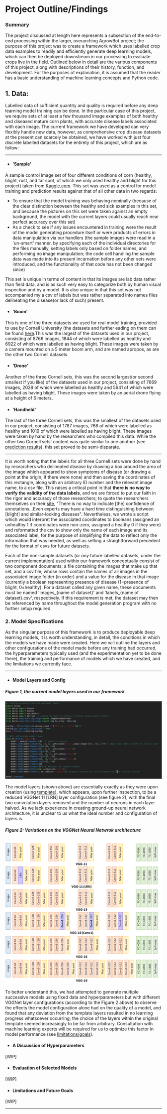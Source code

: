 # <a name="conclusions"></a> Project Outline/Findings

### Summary
The project discussed at length here represents a subsection of the end-to-end processing within the larger, overarching AgrowBot project; the purpose of this project was to create a framework which uses labelled crop data examples to readily and efficiently generate deep learning models, which can then be deployed downstream in our processing to evaluate crops live in the field. Outlined below in detail are the various components of this project, along with descriptions of their history, function, and development. For the purposes of explanation, it is assumed that the reader has a basic understanding of machine learning concepts and Python code.
## 1. Data:
Labelled data of sufficient quantity and quality is required before any deep learning model training can be done. In the particular case of this project, we require sets of at least a few thousand image examples of both healthy and diseased mature corn plants, with accurate disease labels associated with each image. The current framework we have developed can very flexibly handle new data, however, as comprehensive crop disease datasets at the present can scarcely be obtained, we have worked with just four discrete labelled datasets for the entirety of this project, which are as follow:

---
+ #### 'Sample' 
A sample control image set of four different conditions of corn (healthy, blight, rust, and tar spot, of which we only used healthy and blight for this project) taken from [Kaggle.com](https://www.kaggle.com/saroz014/plant-diseases). This set was used as a control for model training and prediction results against that of all other data in two regards:
* To ensure that the model training was behaving nominally (because of the clear distinction between the healthy and sick examples in this set, and because the pictures on this set were taken against an empty background, the model with the current layers could usually reach near perfect accuracy over this set)
* As a check to see if any issues encountered in training were the result of the model generating procedure itself or were products of errors in data manipulation via our handlers (the sample images were read in a 'un-smart' manner, by specifying each of the individual directories for the files manually, setting labels only based on folder names, and performing no image manipulation; the code cell handling the sample data was made into its present incarnation before any other sets were introduced, and the functionality of that code has not been changed since)

This set is unique in terms of content in that its images are lab data rather than field data, and is as such very easy to categorize both by human visual inspection and by a model. It is also unique in that this set was not accompanied my a csv of labels but was rather separated into names files delineating the disease(or lack of such) present.
+ #### 'Boom'
This is one of the three datasets we used for real model training, provided to use by Cornell University (the datasets and further eading on them can be found [here](https://www.ncbi.nlm.nih.gov/pmc/articles/PMC6030791/).This was the largest of the datasets used in our project, consisting of 8766 images, 1844 of which were labelled as healthy and 6922 of which were labelled as having blight. These images were taken by a camera mounted on a 5 meter boom arm, and are named apropos, as are the other two Cornell datasets. 
+ #### 'Drone'  
Another of the three Cornell sets, this was the second largest(or second smallest if you like) of the datasets used in our project, consisting of 7669 images, 2028 of which were labelled as healthy and 5641 of which were labelled as having blight. These images were taken by an aerial drone flying at a height of 6 meters.
+ #### 'Handheld'
The last of the three Cornell sets, this was the smallest of the datasets used in our project, consisting of 1787 images, 768 of which were labelled as healthy and 1019 of which were labelled as having blight. These images were taken by hand by the researchers who compiled this data. While the other two Cornell sets' content was quite similar to one another (see [prediction results](#Thisreferencedoesntexistyet)), this set proved to be semi-disparate.

---
It is worth noting that the labels for all three Cornell sets were done by hand by researchers who delineated disease by drawing a box around the area of the image which appeared to show symptoms of disease (or drawing a point at the origin, if there were none) and then saving the coordinates of this rectangle, along with an arbitrary ID number and the relevant image name, to a csv file. This raises a critical point in that **there is no way to verify the validity of the data labels**, and we are forced to put our faith in the rigor and accuracy of those researchers; to quote the researchers themselves on their [site](https://www.ncbi.nlm.nih.gov/pmc/articles/PMC6030791/), "There is no way to indicate [the] confidence of annotations...Even experts may have a hard time distinguishing between [blight] and similar-looking diseases". Nevertheless, we wrote a script which would interpret the associated coordinates to booleans (assigned an unhealthy 1 if coordinates were non-zero, assigned a healthy 0 if they were) and reformatted the csv to show only the name of each image and its associated label, for the purpose of simplifying the data to reflect only the information that was needed, as well as setting a straightforward precedent for the format of csvs for future datasets.

Each of the non-sample datasets (or *any* future labelled datasets, under the current implementation) used within our framework conceptually consist of two component documents; a file containing the images that make up that set, and a csv file, whose rows contain the names of all images in the associated image folder (in order) and a value for the disease in that image (currently a boolean representing presence of disease (1=presence of blight, 0=healthy). For a dataset called any given name, these documents must be named 'images_{name of dataset}' and 'labels_{name of dataset}.csv', respectively. If this requirement is met, the dataset may then be referenced by name throughout the model generation program with no further setup required.


### 2. Model Specifications
As the singular purpose of this framework is to produce deployable deep learning models, it is worth understanding, in detail, the conditions in which the models we have made were created. Here we will outline the layers and other configurations of the model made before any training had occurred, the hyperparameters typically used (and the experimentation yet to be done there), the training and performance of models which we have created, and the limitations we currently face.

---
+ #### Model Layers and Config
##### Figure 1, the current model layers used in our framework
![](https://github.com/etv-america/keras-corn/blob/master/Project%20Writeups/Report%20Pictures/Model_layers.png)

The model layers (shown above) are essentially exactly as they were upon creation (using [template](must-find-link!)), which appears, upon further inspection, to be a reduced VGGNet 11 [LRN] layer configuration (see figure 2), with the final two convolution layers removed and the number of neurons in each layer halved. As we lack experience in creating ground-up neural network architecture, it is unclear to us what the ideal number and configuration of layers is. 
##### Figure 2: Variations on the VGGNet Neural Netwrok architecture
![](https://github.com/etv-america/keras-corn/blob/master/Project%20Writeups/Report%20Pictures/VGGnet_model_types.png)

To better understand this, we had attempted to generate multiple successive models using fixed data and hyperparameters but with different VGGNet layer configurations (according to the Figure 2 above) to observe the effects the model configuration alone had on the quality of a model, and found that any deviation from the template layers resulted in no learning progress whatsoever occurring; the choice of the layers within the original template seemed increasingly to be far from arbitrary. Consultation with machine learning experts will be required for us to optimize this factor in model performance (see [limitations/goals](#section-not-yet-completed)).
+ #### A Discussion of Hyperparameters
[WIP]
+ #### Evaluation of Selected Models
[WIP]
+ #### Limitations and Future Goals 
[WIP]

---
